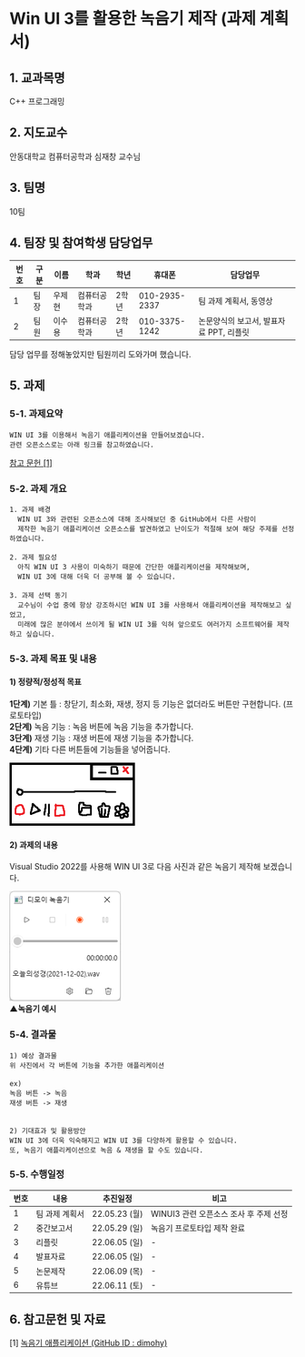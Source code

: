 # Win UI 3를 활용한 녹음기 제작 (과제 계획서)

## 1. 교과목명
C++ 프로그래밍

## 2. 지도교수
안동대학교 컴퓨터공학과 심재창 교수님

## 3. 팀명
10팀

## 4. 팀장 및 참여학생 담당업무
|번호|구분|이름|학과|학년|휴대폰|담당업무|
|---|---|---|---|---|---|---|
|1|팀장|우제현|컴퓨터공학과|2학년|010-2935-2337|팀 과제 계획서, 동영상|
|2|팀원|이수용|컴퓨터공학과|2학년|010-3375-1242|논문양식의 보고서, 발표자료 PPT, 리플릿|


담당 업무를 정해놓았지만 팀원끼리 도와가며 했습니다.

## 5. 과제

### 5-1. 과제요약
```
WIN UI 3를 이용해서 녹음기 애플리케이션을 만들어보겠습니다.
관련 오픈소스로는 아래 링크를 참고하였습니다.
```
[참고 문헌 [1]](https://github.com/wjh2335/CPP_Team_Project/blob/main/%EA%B3%84%ED%9A%8D%EC%84%9C.md#6-%EC%B0%B8%EA%B3%A0%EB%AC%B8%ED%97%8C-%EB%B0%8F-%EC%9E%90%EB%A3%8C)  

### 5-2. 과제 개요
```
1. 과제 배경
  WIN UI 3와 관련된 오픈소스에 대해 조사해보던 중 GitHub에서 다른 사람이
  제작한 녹음기 애플리케이션 오픈소스를 발견하였고 난이도가 적절해 보여 해당 주제를 선정하였습니다.
  
2. 과제 필요성
  아직 WIN UI 3 사용이 미숙하기 때문에 간단한 애플리케이션을 제작해보며,
  WIN UI 3에 대해 더욱 더 공부해 볼 수 있습니다.
  
3. 과제 선택 동기
  교수님이 수업 중에 항상 강조하시던 WIN UI 3를 사용해서 애플리케이션을 제작해보고 싶었고,
  미래에 많은 분야에서 쓰이게 될 WIN UI 3를 익혀 앞으로도 여러가지 소프트웨어를 제작하고 싶습니다.
```

### 5-3. 과제 목표 및 내용
#### 1) 정량적/정성적 목표
**1단계)** 기본 틀 : 창닫기, 최소화, 재생, 정지 등 기능은 없더라도 버튼만 구현합니다. (프로토타입)  
**2단계)** 녹음 기능 : 녹음 버튼에 녹음 기능을 추가합니다.  
**3단계)** 재생 기능 : 재생 버튼에 재생 기능을 추가합니다.  
**4단계)** 기타 다른 버튼들에 기능들을 넣어줍니다.  


![2](img/3.png)

#### 2) 과제의 내용
Visual Studio 2022를 사용해 WIN UI 3로 다음 사진과 같은 녹음기 제작해 보겠습니다.


![1](img/1.png)  
**▲녹음기 예시**

### 5-4. 결과물
```
1) 예상 결과물
위 사진에서 각 버튼에 기능을 추가한 애플리케이션

ex)
녹음 버튼 -> 녹음
재생 버튼 -> 재생


2) 기대효과 및 활용방안
WIN UI 3에 더욱 익숙해지고 WIN UI 3를 다양하게 활용할 수 있습니다.
또, 녹음기 애플리케이션으로 녹음 & 재생을 할 수도 있습니다.
```

### 5-5. 수행일정
|번호|내용|추진일정|비고|
|---|---|---|---|
|1|팀 과제 계획서|22.05.23 (월)|WINUI3 관련 오픈소스 조사 후 주제 선정|
|2|중간보고서|22.05.29 (일)|녹음기 프로토타입 제작 완료|
|3|리플릿|22.06.05 (일)|-|
|4|발표자료|22.06.05 (일)|-|
|5|논문제작|22.06.09 (목)|-|
|6|유튜브|22.06.11 (토)|-|

## 6. 참고문헌 및 자료
[1] [녹음기 애플리케이션 (GitHub ID : dimohy)](https://github.com/dimohy/DMRecorder)
